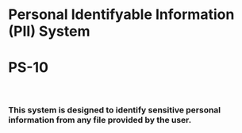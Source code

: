 # Personal Identifyable Information (PII) System
# PS-10
<br/>
<h3> This system is designed to identify sensitive personal information from any file provided by the user. </h3>
